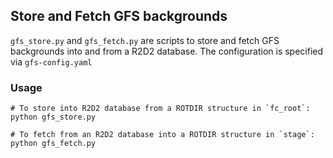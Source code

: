 Store and Fetch GFS backgrounds
---

`gfs_store.py` and `gfs_fetch.py` are scripts to store and fetch GFS backgrounds into and from a R2D2 database.
The configuration is specified via `gfs-config.yaml`

### Usage
```
# To store into R2D2 database from a ROTDIR structure in `fc_root`:
python gfs_store.py
```

```
# To fetch from an R2D2 database into a ROTDIR structure in `stage`:
python gfs_fetch.py
```
